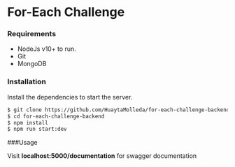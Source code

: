 # For-Each Challenge

### Requirements

- NodeJs v10+ to run.
- Git
- MongoDB

### Installation
Install the dependencies to start the server.

```sh
$ git clone https://github.com/HuaytaMolleda/for-each-challenge-backend.git
$ cd for-each-challenge-backend
$ npm install
$ npm run start:dev
```

###Usage

Visit <b>localhost:5000/documentation</b> for swagger documentation

